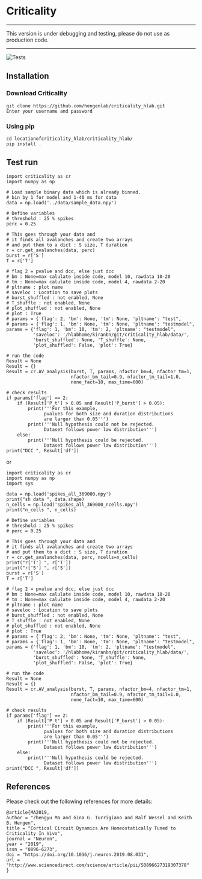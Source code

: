 # Criticality
---
This version is under debugging and testing, please do not use as production code.

---
![Tests](https://github.com/hengenlab/criticality_hlab/actions/workflows/pytests.yml/badge.svg)

## Installation

### Download Criticality
```
git clone https://github.com/hengenlab/criticality_hlab.git
Enter your username and password  
```

### Using pip
```
cd locationofcriticality_hlab/criticality_hlab/  
pip install .
```
<!--
### Adding to path
#### Windows
My Computer > Properties > Advanced System Settings > Environment Variables >  
In system variables, create a new variable  
    Variable name  : PYTHONPATH  
    Variable value : location where criticality_hlab is located  
    Click OK  


#### Linux
If you are using bash shell  
In terminal open .barshrc or .bash_profile  
add this line  
export PYTHONPATH=/location_of_criticality_hlab:$PYTHONPATH  


#### Mac
If you are using bash shell  
In terminal cd ~/  
then open  .profile using your favourite text editor (open -a TextEdit .profile)  
to add location where criticality_hlab is located add the line below  

export PYTHONPATH=/location_of_criticality_hlab:$PYTHONPATH  
-->



## Test run

```
import criticality as cr
import numpy as np

# Load sample binary data which is already binned.
# bin by 1 for model and 1-40 ms for data
data = np.load('../data/sample_data.npy')

# Define variables
# threshold : 25 % spikes
perc = 0.25

# This goes through your data and
# it finds all avalanches and create two arrays
# and put them to a dict : S size, T duration
r = cr.get_avalanches(data, perc)
burst = r['S']
T = r['T']

# flag 2 = pvalue and dcc, else just dcc
# bm : None=max calulate inside code, model 10, rawdata 10-20
# tm : None=max calulate inside code, model 4, rawdata 2-20
# pltname : plot name
# saveloc : Location to save plots
# burst_shuffled : not enabled, None
# T_shuffle : not enabled, None
# plot_shuffled : not enabled, None
# plot : True
# params = {'flag': 2, 'bm': None, 'tm': None, 'pltname': "test",
# params = {'flag': 1, 'bm': None, 'tm': None, 'pltname': "testmodel",
params = {'flag': 1, 'bm': 10, 'tm': 2, 'pltname': "testmodel",
          'saveloc': '/hlabhome/kiranbn/git/criticality_hlab/data/',
          'burst_shuffled': None, 'T_shuffle': None,
          'plot_shuffled': False, 'plot': True}

# run the code
Result = None
Result = {}
Result = cr.AV_analysis(burst, T, params, nfactor_bm=4, nfactor_tm=1,
                        nfactor_bm_tail=0.9, nfactor_tm_tail=1.0,
                        none_fact=10, max_time=600)

# check results
if params['flag'] == 2:
    if (Result['P_t'] > 0.05 and Result['P_burst'] > 0.05):
        print('''For this example,
              pvalues for both size and duration distributions
              are larger than 0.05''')
        print('''Null hypothesis could not be rejected.
              Dataset follows power law distribution''')
    else:
        print('''Null hypothesis could be rejected.
              Dataset follows power law distribution''')
print("DCC ", Result['df'])
```
or
```
import criticality as cr
import numpy as np
import sys

data = np.load('spikes_all_369000.npy')
print("sh data ", data.shape)
n_cells = np.load('spikes_all_369000_ncells.npy')
print("n_cells ", n_cells)

# Define variables
# threshold : 25 % spikes
# perc = 0.25

# This goes through your data and
# it finds all avalanches and create two arrays
# and put them to a dict : S size, T duration
r = cr.get_avalanches(data, perc, ncells=n_cells)
print("r['T'] ", r['T'])
print("r['S'] ", r['S'])
burst = r['S']
T = r['T']

# flag 2 = pvalue and dcc, else just dcc
# bm : None=max calulate inside code, model 10, rawdata 10-20
# tm : None=max calulate inside code, model 4, rawdata 2-20
# pltname : plot name
# saveloc : Location to save plots
# burst_shuffled : not enabled, None
# T_shuffle : not enabled, None
# plot_shuffled : not enabled, None
# plot : True
# params = {'flag': 2, 'bm': None, 'tm': None, 'pltname': "test",
# params = {'flag': 1, 'bm': None, 'tm': None, 'pltname': "testmodel",
params = {'flag': 1, 'bm': 10, 'tm': 2, 'pltname': "testmodel",
          'saveloc': '/hlabhome/kiranbn/git/criticality_hlab/data/',
          'burst_shuffled': None, 'T_shuffle': None,
          'plot_shuffled': False, 'plot': True}

# run the code
Result = None
Result = {}
Result = cr.AV_analysis(burst, T, params, nfactor_bm=4, nfactor_tm=1,
                        nfactor_bm_tail=0.9, nfactor_tm_tail=1.0,
                        none_fact=10, max_time=600)

# check results
if params['flag'] == 2:
    if (Result['P_t'] > 0.05 and Result['P_burst'] > 0.05):
        print('''For this example,
              pvalues for both size and duration distributions
              are larger than 0.05''')
        print('''Null hypothesis could not be rejected.
              Dataset follows power law distribution''')
    else:
        print('''Null hypothesis could be rejected.
              Dataset follows power law distribution''')
print("DCC ", Result['df'])

```

## References
Please check out the following references for more details:  
```
@article{MA2019,  
author = "Zhengyu Ma and Gina G. Turrigiano and Ralf Wessel and Keith B. Hengen",  
title = "Cortical Circuit Dynamics Are Homeostatically Tuned to Criticality In Vivo",  
journal = "Neuron",  
year = "2019",  
issn = "0896-6273",  
doi = "https://doi.org/10.1016/j.neuron.2019.08.031",  
url = "http://www.sciencedirect.com/science/article/pii/S0896627319307378"  
}
```
